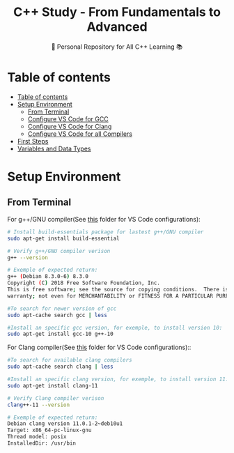 <h1 align='center'> C++ Study - From Fundamentals to Advanced </h1>
<p align="center">🚀 Personal Repository for All C++ Learning 📚</p>

Table of contents
=================
<!--ts-->
   * [Table of contents](#table-of-contents)
   * [Setup Environment](#setup-environment)
        * [From Terminal](#from-terminal)
        * [Configure VS Code for GCC](/configure_gcc)
        * [Configure VS Code for Clang](/configure_clang)
        * [Configure VS Code for all Compilers](/configure_all_compilers)
   * [First Steps](/first_steps)
   * [Variables and Data Types](/variables_datatypes)     
<!--te-->

Setup Environment
=================

## From Terminal

For g++/GNU compiler(See [this](/configure_gcc) folder for VS Code configurations):

```bash
# Install build-essentials package for lastest g++/GNU compiler
sudo apt-get install build-essential

# Verify g++/GNU compiler verison
g++ --version

# Exemple of expected return:
g++ (Debian 8.3.0-6) 8.3.0
Copyright (C) 2018 Free Software Foundation, Inc.
This is free software; see the source for copying conditions.  There is NO
warranty; not even for MERCHANTABILITY or FITNESS FOR A PARTICULAR PURPOSE.

#To search for newer version of gcc
sudo apt-cache search gcc | less

#Install an specific gcc version, for exemple, to install version 10:
sudo apt-get install gcc-10 g++-10
```

For Clang compiler(See [this](/configure_clang) folder for VS Code configurations)::

```bash
#To search for available clang compilers
sudo apt-cache search clang | less

#Install an specific clang version, for exemple, to install version 11:
sudo apt-get install clang-11

# Verify Clang compiler verison
clang++-11 --version

# Exemple of expected return:
Debian clang version 11.0.1-2~deb10u1
Target: x86_64-pc-linux-gnu
Thread model: posix
InstalledDir: /usr/bin
```